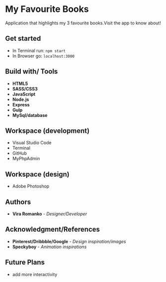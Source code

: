 # My Favourite Books

Application that highlights my 3 favourite books.Visit the app to know about!



## Get started
* In Terminal run: ```npm start```
* In Browser go: ```localhost:3000```




## Build with/ Tools
* **HTML5**
* **SASS/CSS3**
* **JavaScript**
* **Node.js**
* **Express**
* **Gulp**
* **MySql/database**


## Workspace (development)
* Visual Studio Code
* Terminal
* GitHub
* MyPhpAdmin

## Workspace (design)
* Adobe Photoshop

## Authors
* **Vira Romanko** - *Designer/Developer* 

## Acknowledgment/References

* **Pinterest/Dribbble/Google** - *Design inspiration/images*
* **Speckyboy** - *Animation inspirations* 


## Future Plans
* add more interactivity


